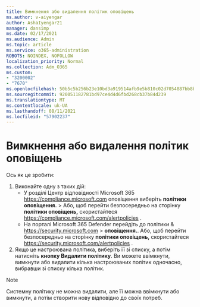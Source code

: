 ```yaml
---
title: Вимкнення або видалення політик оповіщень
ms.author: v-aiyengar
author: AshaIyengar21
manager: dansimp
ms.date: 02/17/2021
ms.audience: Admin
ms.topic: article
ms.service: o365-administration
ROBOTS: NOINDEX, NOFOLLOW
localization_priority: Normal
ms.collection: Adm_O365
ms.custom:
- "3200002"
- "7670"
ms.openlocfilehash: 50b5c5b256b23e10bd3a919514afb9e5b810c02d7054887bb8bb191e21a0c81e
ms.sourcegitcommit: 920051182781bd97ce4d4d6fbd268cb37b84d239
ms.translationtype: MT
ms.contentlocale: uk-UA
ms.lasthandoff: 08/11/2021
ms.locfileid: "57902237"
---
```

# <a name="turn-off-or-delete-alert-policies"></a>Вимкнення або видалення політик оповіщень

Ось як це зробити:

1. Виконайте одну з таких дій:
   - У розділі Центр відповідності Microsoft 365 <https://compliance.microsoft.com> оповіщення виберіть **політики оповіщення.** \>   Або, щоб перейти безпосередньо на сторінку **політики оповіщень,** скористайтеся <https://compliance.microsoft.com/alertpolicies> .
   - На порталі Microsoft 365 Defender перейдіть до політики & <https://security.microsoft.com>  \> **оповіщення.**. Або, щоб перейти безпосередньо на сторінку **політики оповіщень,** скористайтеся <https://security.microsoft.com/alertpolicies> .
2. Якщо це настроювана політика, виберіть її зі списку, а потім натисніть **кнопку Видалити політику**. Ви можете ввімкнути, вимкнути або видалити кілька настроюваних політик одночасно, вибравши зі списку кілька політик.

> [!NOTE]
> Системну політику не можна видалити, але її можна ввімкнути або вимкнути, а потім створити нову відповідно до своїх потреб.
